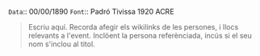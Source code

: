 `Data`:: 00/00/1890
`Font`:: Padró Tivissa 1920 ACRE
  
  
> Escriu aquí. Recorda afegir els wikilinks de les persones, i llocs relevants a l'event. Inclöent la persona referènciada, incús si el seu nom s'inclou al titol.
